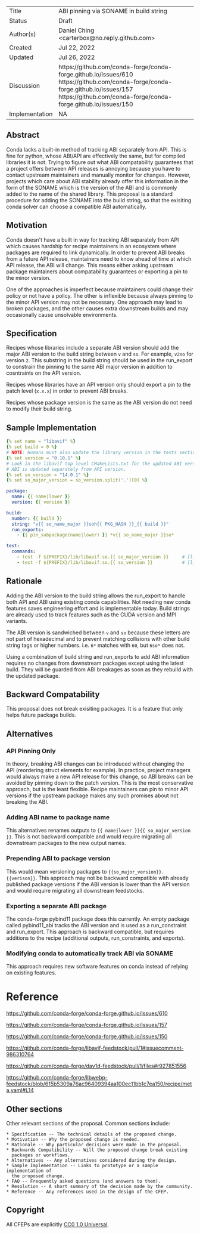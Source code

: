 
<table>
<tr><td> Title </td><td> ABI pinning via SONAME in build string </td>
<tr><td> Status </td><td> Draft </td></tr>
<tr><td> Author(s) </td><td> Daniel Ching &lt;carterbox@no.reply.github.com&gt;</td></tr>
<tr><td> Created </td><td> Jul 22, 2022</td></tr>
<tr><td> Updated </td><td> Jul 26, 2022</td></tr>
<tr><td> Discussion </td><td>
  https://github.com/conda-forge/conda-forge.github.io/issues/610
  https://github.com/conda-forge/conda-forge.github.io/issues/157
  https://github.com/conda-forge/conda-forge.github.io/issues/150
</td></tr>
<tr><td> Implementation </td><td> NA </td></tr>
</table>

## Abstract

Conda lacks a built-in method of tracking ABI separately from API. This is fine
for python, whose ABI/API are effectively the same, but for compiled libraries
it is not. Trying to figure out what ABI compatability guarantees that a
project offers between API releases is annoying because you have to contact
upstream maintainers and manually monitor for changes. However, projects which
care about ABI stability already offer this information in the form of the
SONAME which is the version of the ABI and is commonly added to the name of the
shared library. This proposal is a standard procedure for adding the SONAME
into the build string, so that the exisiting conda solver can choose a
compatible ABI automatically.

## Motivation

Conda doesn't have a built in way for tracking ABI separately from API which
causes hardship for recipe maintainers in an ecosystem where packages are
required to link dynamically. In order to prevent ABI breaks from a future API
release, maintainers need to know ahead of time at which API release, the ABI
will change. This means either asking upstream package maintainers about
compatability guarantees or exporting a pin to the minor version.

One of the approaches is imperfect because maintainers could change their
policy or not have a policy. The other is inflexible because always pinning to
the minor API version may not be necessary. One approach may lead to broken
packages, and the other causes extra downstream builds and may occasionally
cause unsolvable environments.

## Specification

Recipes whose libraries include a separate ABI version should add the major ABI
version to the build string between `v` and `so`. For example, `v2so` for
version `2`. This substring in the build string should be used in the
run_export to constrain the pinning to the same ABI major version in addition
to cosntraints on the API version.

Recipes whose libraries have an API version only should export a pin to the
patch level (`x.x.x`) in order to prevent ABI breaks.

Recipes whose package version is the same as the ABI version do not need to
modify their build string.

## Sample Implementation

```yaml
{% set name = "libavif" %}
{% set build = 0 %}
# NOTE: Humans must also update the library version in the tests section of this recipe
{% set version = "0.10.1" %}
# Look in the libavif top level CMakeLists.txt for the updated ABI version.
# ABI is updated separately from API version.
{% set so_version = "14.0.1" %}
{% set so_major_version = so_version.split('.')[0] %}

package:
  name: {{ name|lower }}
  version: {{ version }}

build:
  number: {{ build }}
  string: "v{{ so_name_major }}soh{{ PKG_HASH }}_{{ build }}"
  run_exports:
    - {{ pin_subpackage(name|lower) }} *v{{ so_name_major }}so*

test:
  commands:
    - test -f ${PREFIX}/lib/libavif.so.{{ so_major_version }}     # [linux]
    - test -f ${PREFIX}/lib/libavif.so.{{ so_version }}           # [linux]

```

## Rationale

Adding the ABI version to the build string allows the run_export to handle both
API and ABI using existing conda capabilities. Not needing new conda features
saves engineering effort and is implementable today. Build strings are already
used to track features such as the CUDA version and MPI variants.

The ABI version is sandwiched between `v` and `so` because these letters are
not part of hexadecimal and to prevent matching collisions with other build
string tags or higher numbers. i.e. `6*` matches with `60`, but `6so*` does
not.

Using a combination of build string and run_exports to add ABI information
requires no changes from downstream packages except using the latest build.
They will be guarded from ABI breakages as soon as they rebuild with the
updated package.

## Backward Compatability

This proposal does not break exisiting packages. It is a feature that only
helps future package builds.


## Alternatives

### API Pinning Only

In theory, breaking ABI changes can be introduced without changing the API
(reordering struct elements for example). In practice, project managers would
always make a new API release for this change, so ABI breaks can be avoided by
pinning down to the patch version. This is the most conservative approach, but
is the least flexible. Recipe maintainers can pin to minor API versions if the
upstream package makes any such promises about not breaking the ABI.

### Adding ABI name to package name

This alternatives renames outputs to `{{ name|lower }}{{ so_major_version }}`.
This is not backward compatible and would require migrating all downstream
packages to the new output names.

### Prepending ABI to package version

This would mean versioning packages to `{{so_major_version}}.{{verison}}`. This
approach may not be backward compatible with already published package versions
if the ABI version is lower than the API version and would require migrating
all downstream feedstocks.

### Exporting a separate ABI package

The conda-forge pybind11 package does this currently. An empty package called
pybind11_abi tracks the ABI version and is used as a run_constraint and
run_export. This approach is backward compatible, but requires additions to the
recipe (additional outputs, run_constraints, and exports).

### Modifying conda to automatically track ABI via SONAME

This approach requires new software features on conda instead of relying on
existing features.

# Reference

https://github.com/conda-forge/conda-forge.github.io/issues/610

https://github.com/conda-forge/conda-forge.github.io/issues/157

https://github.com/conda-forge/conda-forge.github.io/issues/150

https://github.com/conda-forge/libavif-feedstock/pull/1#issuecomment-986310764

https://github.com/conda-forge/dav1d-feedstock/pull/1/files#r927851556

https://github.com/conda-forge/libwebp-feedstock/blob/615b5309a76ac96409394aa100ec11bb1c7ea150/recipe/meta.yaml#L14

## Other sections

Other relevant sections of the proposal.  Common sections include:

    * Specification -- The technical details of the proposed change.
    * Motivation -- Why the proposed change is needed.
    * Rationale -- Why particular decisions were made in the proposal.
    * Backwards Compatibility -- Will the proposed change break existing
      packages or workflows.
    * Alternatives -- Any alternatives considered during the design.
    * Sample Implementation -- Links to prototype or a sample implementation of
      the proposed change.
    * FAQ -- Frequently asked questions (and answers to them).
    * Resolution -- A short summary of the decision made by the community.
    * Reference -- Any references used in the design of the CFEP.

## Copyright

All CFEPs are explicitly [CC0 1.0 Universal](https://creativecommons.org/publicdomain/zero/1.0/).
